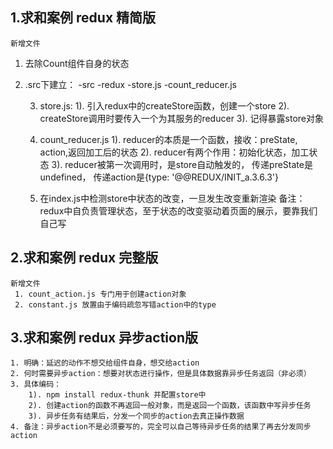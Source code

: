 ## 1.求和案例 redux 精简版
	新增文件
 1. 去除Count组件自身的状态

 2. .src下建立：
		-src
			-redux
				-store.js
				-count_reducer.js

	3. store.js:
		1). 引入redux中的createStore函数，创建一个store
		2). createStore调用时要传入一个为其服务的reducer
		3). 记得暴露store对象

	4. count_reducer.js
		1). reducer的本质是一个函数，接收：preState, action,返回加工后的状态
		2). reducer有两个作用：初始化状态，加工状态
		3). reducer被第一次调用时，是store自动触发的，
								传递preState是undefined，
								传递action是{type: '@@REDUX/INIT_a.3.6.3'}

	5. 在index.js中检测store中状态的改变，一旦发生改变重新渲染<App/>
			备注：redux中自负责管理状态，至于状态的改变驱动着页面的展示，要靠我们自己写


## 2.求和案例 redux 完整版
	新增文件
	 1. count_action.js 专门用于创建action对象
	 2. constant.js 放置由于编码疏忽写错action中的type


## 3.求和案例 redux 异步action版
	1. 明确：延迟的动作不想交给组件自身，想交给action
	2. 何时需要异步action：想要对状态进行操作，但是具体数据靠异步任务返回（非必须）
	3. 具体编码：
		1). npm install redux-thunk 并配置store中
		2). 创建action的函数不再返回一般对象，而是返回一个函数，该函数中写异步任务
		3). 异步任务有结果后，分发一个同步的action去真正操作数据
	4. 备注：异步action不是必须要写的，完全可以自己等待异步任务的结果了再去分发同步action